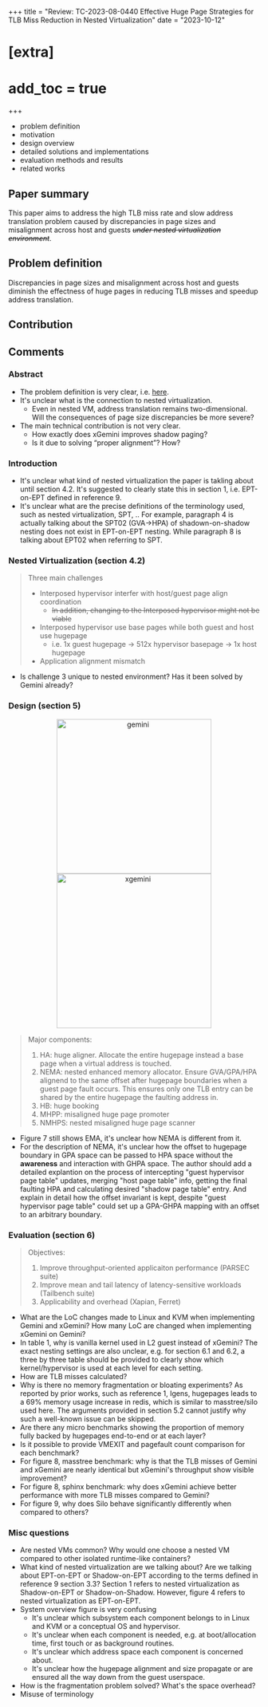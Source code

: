 +++
title = "Review: TC-2023-08-0440 Effective Huge Page Strategies for TLB Miss Reduction in Nested Virtualization"
date = "2023-10-12"
# [extra]
# add_toc = true
+++

- problem definition
- motivation
- design overview
- detailed solutions and implementations
- evaluation methods and results
- related works

## Paper summary
This paper aims to address the high TLB miss rate and slow address translation problem
caused by discrepancies in page sizes and misalignment across host and guests
~~*under nested virtualization environment*~~.


## Problem definition
Discrepancies in page sizes and misalignment across host and guests diminish
the effectness of huge pages in reducing TLB misses and speedup address translation.


## Contribution
<!-- - The concept of ***pseudo huge page***: -->
<!--     > a huge-page-sized region in the host's physical memory space that can be used to back a huge page in a VM -->
<!--     - How does it ensure physical pages are consecutive? -->



## Comments

### Abstract
- The problem definition is very clear, i.e. [here](#problem-definition).
- It's unclear what is the connection to nested virtualization.
    - Even in nested VM, address translation remains two-dimensional.
        Will the consequences of page size discrepancies be more severe?
- The main technical contribution is not very clear.
    - How exactly does xGemini improves shadow paging?
    - Is it due to solving “proper alignment”? How?

### Introduction
- It's unclear what kind of nested virtualization the paper is takling about until section 4.2.
    It's suggested to clearly state this in section 1, i.e. EPT-on-EPT defined in reference 9.
- It's unclear what are the precise definitions of the terminology used,
    such as nested virtualization, SPT, ..
    For example, paragraph 4 is actually talking about the SPT02 (GVA->HPA) of shadown-on-shadow nesting
    does not exist in EPT-on-EPT nesting.
    While paragraph 8 is talking about EPT02 when referring to SPT.

### Nested Virtualization (section 4.2)
> Three main challenges
> - Interposed hypervisor interfer with host/guest page align coordination
>   - ~~In addition, changing to the Interposed hypervisor might not be viable~~
> - Interposed hypervisor use base pages while both guest and host use hugepage
>   - i.e. 1x guest hugepage -> 512x hypervisor basepage -> 1x host hugepage
> - Application alignment mismatch

- Is challenge 3 unique to nested environment? Has it been solved by Gemini already?

### Design (section 5)
<p align="center">
    <img src="../gemini.png" alt="gemini" width="310px">
    <img src="../xgemini.png" alt="xgemini" width="310px">
</p>

> Major components:
> 1. HA: huge aligner. 
>   Allocate the entire hugepage instead a base page when a virtual address is touched.
> 2. NEMA: nested enhanced memory allocator.
>   Ensure GVA/GPA/HPA alignend to the same offset after hugepage boundaries when a guest page fault occurs.
>   This ensures only one TLB entry can be shared by the entire hugepage the faulting address in.
> 3. HB: huge booking
> 4. MHPP: misaligned huge page promoter
> 5. NMHPS: nested misaligned huge page scanner

- Figure 7 still shows EMA, it's unclear how NEMA is different from it.
- For the description of NEMA, it's unclear how the offset to hugepage boundary in GPA space
    can be passed to HPA space without the **awareness** and interaction with GHPA space. 
    The author should add a detailed explantion on the process of
    intercepting "guest hypervisor page table" updates,
    merging "host page table" info,
    getting the final faulting HPA and calculating desired "shadow page table" entry.
    And explain in detail how the offset invariant is kept,
    despite "guest hypervisor page table" could set up a GPA-GHPA mapping with an offset to an arbitrary boundary.

<!-- - It's unknown why NEMA is needed. -->
<!--     In non-nested virtualization, to ensure hugepage alignemnt, -->
<!--     GVA-GPA-HPA are already ensured to be of the same offset after hugepage boundaries. -->
<!--     In EPT-on-EPT, the above guarantee still holds and are enough. -->
<!--     Futhermore, there is no difference in functionality between HA and NEMA collectively -->
<!--     compared to Gemini's EMA. -->

### Evaluation (section 6)
> Objectives:
> 1. Improve throughput-oriented applicaiton performance (PARSEC suite)
> 2. Improve mean and tail latency of latency-sensitive workloads (Tailbench suite)
> 3. Applicability and overhead (Xapian, Ferret)

- What are the LoC changes made to Linux and KVM when implementing Gemini and xGemini? How many LoC are changed when implementing xGemini on Gemini?
- In table 1, why is vanilla kernel used in L2 guest instead of xGemini? The exact nesting settings are also unclear, e.g. for section 6.1 and 6.2, a three by three table should be provided to clearly show which kernel/hypervisor is used at each level for each setting.
- How are TLB misses calculated?
- Why is there no memory fragmentation or bloating experiments? As reported by prior works, such as reference 1, Igens, hugepages leads to a 69% memory usage increase in redis, which is similar to masstree/silo used here. The arguments provided in section 5.2 cannot justify why such a well-known issue can be skipped.
- Are there any micro benchmarks showing the proportion of memory fully backed by hugepages end-to-end or at each layer?
- Is it possible to provide VMEXIT and pagefault count comparison for each benchmark?
- For figure 8, masstree benchmark: why is that the TLB misses of Gemini and xGemini are nearly identical but xGemini's throughput show visible improvement?
- For figure 8, sphinx benchmark: why does xGemini achieve better performance with more TLB misses compared to Gemini?
- For figure 9, why does Silo behave significantly differently when compared to others?


### Misc questions
- Are nested VMs common? Why would one choose a nested VM compared to other isolated runtime-like containers?
- What kind of nested virtualization are we talking about? Are we talking about EPT-on-EPT or Shadow-on-EPT according to the terms defined in reference 9 section 3.3? Section 1 refers to nested virtualization as Shadow-on-EPT or Shadow-on-Shadow. However, figure 4 refers to nested virtualization as EPT-on-EPT.
- System overview figure is very confusing
    - It's unclear which subsystem each component belongs to in Linux and KVM or a conceptual OS and hypervisor.
    - It's unclear when each component is needed, e.g. at boot/allocation time, first touch or as background routines.
    - It's unclear which address space each component is concerned about.
    - It's unclear how the hugepage alignment and size propagate or are ensured all the way down from the guest userspace.
- How is the fragmentation problem solved? What's the space overhead?
- Misuse of terminology

